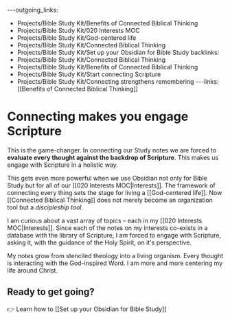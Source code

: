 ---outgoing_links:
  - Projects/Bible Study Kit/Benefits of Connected Biblical Thinking
  - Projects/Bible Study Kit/020 Interests MOC
  - Projects/Bible Study Kit/God-centered life
  - Projects/Bible Study Kit/Connected Biblical Thinking
  - Projects/Bible Study Kit/Set up your Obsidian for Bible Study
backlinks:
  - Projects/Bible Study Kit/Connected Biblical Thinking
  - Projects/Bible Study Kit/Benefits of Connected Biblical Thinking
  - Projects/Bible Study Kit/Start connecting Scripture
  - Projects/Bible Study Kit/Connecting strengthens remembering
---links: [[Benefits of Connected Biblical Thinking]]
# Connecting makes you engage Scripture
This is the game-changer. In connecting our Study notes we are forced to **evaluate every thought against the backdrop of Scripture**. This makes us engage with Scripture in a holistic way.

This gets even more powerful when we use Obsidian not only for Bible Study but for all of our [[020 Interests MOC|Interests]]. The framework of connecting every thing sets the stage for living a [[God-centered life]]. Now [[Connected Biblical Thinking]] does not merely become an organization tool but a *discipleship tool*.

I am curious about a vast array of topics – each in my [[020 Interests MOC|Interests]]. Since each of the notes on my interests co-exists in a database with the library of Scripture, I am forced to engage with Scripture, asking it, with the guidance of the Holy Spirit, on it's perspective. 

My notes grow from stenciled theology into a living organism. Every thought is interacting with the God-inspired Word. I am more and more centering my life around Christ.

## Ready to get going?
👉 Learn how to [[Set up your Obsidian for Bible Study]]